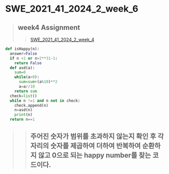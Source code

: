 # SWE_2021_41_2024_2_week_6
>## week4 Assignment
>>[SWE_2021_41_2024_2_week_4](https://github.com/yonggile/SWE_2021_41_2024_2_week_4)
```python
def isHappy(n):
  answer=False
  if n <1 or n>2**31-1:
    return False
  def asd(a):
    sum=0
    while(a>0):
      sum=sum+(a%10)**2
      a=a//10
    return sum
  check=list()
  while n !=1 and n not in check:
    check.append(n)
    n=asd(n)
    print(n)
  return n==1
```
>>## 주어진 숫자가 범위를 초과하지 않는지 확인 후 각 자리의 숫자를 제곱하여 더하여 반복하여 순환하지 않고 0으로 되는 happy number를 찾는 코드이다.
